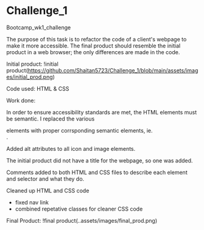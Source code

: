 # Challenge_1
Bootcamp_wk1_challenge

The purpose of this task is to refactor the code of a client's webpage to make it more accessible. The final product should resemble the initial product in a web browser; the only differences are made in the code. 

Initial product:
!initial product(https://github.com/Shaitan5723/Challenge_1/blob/main/assets/images/initial_prod.png)

Code used: HTML & CSS

Work done:

In order to ensure accessibility standards are met, the HTML elements must be semantic.
I replaced the various <div> elements with proper corrsponding semantic elements, ie. <article>.

Added alt attributes to all icon and image elements.

The initial product did not have a title for the webpage, so one was added.

Comments added to both HTML and CSS files to describe each element and selector and what they do.

Cleaned up HTML and CSS code
  - fixed nav link
  - combined repetative classes for cleaner CSS code

Final Product:
!final product(..assets/images/final_prod.png)
